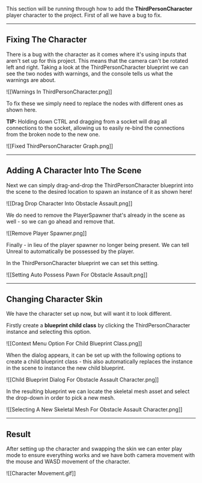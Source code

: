 This section will be running through how to add the **ThirdPersonCharacter** player character to the project. First of all we have a bug to fix.

---
## Fixing The Character

There is a bug with the character as it comes where it's using inputs that aren't set up for this project. This means that the camera can't be rotated left and right. Taking a look at the ThirdPersonCharacter blueprint we can see the two nodes with warnings, and the console tells us what the warnings are about.

![[Warnings In ThirdPersonCharacter.png]]

To fix these we simply need to replace the nodes with different ones as shown here.

**TIP:** Holding down CTRL and dragging from a socket will drag all connections to the socket, allowing us to easily re-bind the connections from the broken node to the new one.

![[Fixed ThirdPersonCharacter Graph.png]]

---
## Adding A Character Into The Scene

Next we can simply drag-and-drop the ThirdPersonCharacter blueprint into the scene to the desired location to spawn an instance of it as shown here!

![[Drag Drop Character Into Obstacle Assault.png]]

We do need to remove the PlayerSpawner that's already in the scene as well - so we can go ahead and remove that.

![[Remove Player Spawner.png]]

Finally - in lieu of the player spawner no longer being present. We can tell Unreal to automatically be possessed by the player.

In the ThirdPersonCharacter blueprint we can set this setting.

![[Setting Auto Possess Pawn For Obstacle Assault.png]]

---
## Changing Character Skin

We have the character set up now, but will want it to look different.

Firstly create a **blueprint child class** by clicking the ThirdPersonCharacter instance and selecting this option.

![[Context Menu Option For Child Blueprint Class.png]]

When the dialog appears, it can be set up with the following options to create a child blueprint class - this also automatically replaces the instance in the scene to instance the new child blueprint.

![[Child Blueprint Dialog For Obstacle Assault Character.png]]

In the resulting blueprint we can locate the skeletal mesh asset and select the drop-down in order to pick a new mesh.

![[Selecting A New Skeletal Mesh For Obstacle Assault Character.png]]

---
## Result

After setting up the character and swapping the skin we can enter play mode to ensure everything works and we have both camera movement with the mouse and WASD movement of the character.

![[Character Movement.gif]]